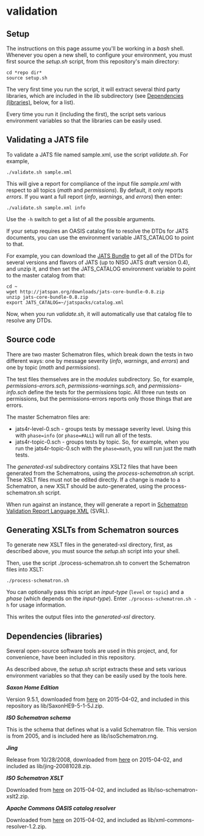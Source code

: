 validation
==========


Setup
-----

The instructions on this page assume you'll be working in a *bash* shell.
Whenever you open a new shell, to configure your environment, you must first 
source the *setup.sh* script, from this repository's main directory:

```
cd *repo dir*
source setup.sh
```

The very first time you run the script, it will extract several third party
libraries, which are included in the *lib* subdirectory (see 
[Dependencies (libraries)](#dependencies-libraries), below, for a list).

Every time you run it (including the first), the script
sets various environment variables so that the libraries can be easily used.


Validating a JATS file
----------------------

To validate a JATS file named sample.xml, use the script *validate.sh*. For example,

```
./validate.sh sample.xml
```

This will give a report for compliance of 
the input file *sample.xml* with respect to all topics (*math* and *permissions*).
By default, it only reports *errors*. If you want a full report (*info*, *warnings*,
and *errors*) then enter:

```
./validate.sh sample.xml info
```

Use the `-h` switch to get a list of all the possible arguments.

If your setup requires an OASIS catalog file to resolve the DTDs for JATS
documents, you can use the environment variable JATS_CATALOG to point to that.

For example, you can download the [JATS Bundle](http://jatspan.org/jats-bundle.html)
to get all of the DTDs for several versions and flavors of JATS (up to NISO
JATS draft version 0.4), and unzip it, and then set the JATS_CATALOG environment
variable to point to the master catalog from that:

```
cd ~
wget http://jatspan.org/downloads/jats-core-bundle-0.8.zip
unzip jats-core-bundle-0.8.zip
export JATS_CATALOG=~/jatspacks/catalog.xml
```

Now, when you run *validate.sh*, it will automatically use that catalog file to
resolve any DTDs.


Source code
-----------

There are two master Schematron files, which break down the tests in two different
ways: one by message severity (*info*, *warnings*, and *errors*) and one by 
topic (*math* and *permissions*).

The test files themselves are in the *modules* subdirectory. 
So, for example, *permissions-errors.sch*, *permissions-warnings.sch*, and 
*permissions-info.sch* define the tests for the permissions topic. 
All three run tests on permissions, but the permissions-errors reports only those 
things that are errors. 

The master Schematron files are:

* jats4r-level-0.sch - groups tests by message severity level. Using this with
  `phase=info` (or `phase=#ALL`) will run all of the tests.
* jats4r-topic-0.sch - groups tests by topic. So, for example, when you run the 
  jats4r-topic-0.sch with the `phase=math`, you will run just the math tests. 

The *generated-xsl* subdirectory contains XSLT2 files that have been generated from 
the Schematrons, using the *process-schematron.sh* script. 
These XSLT files must not be edited directly. If a change is made to a Schematron, a 
new XSLT should be auto-generated, using the process-schematron.sh script. 

When run against an instance, they will generate a report in [Schematron Validation 
Report Language XML](http://www.schematron.com/validators.html) (SVRL).


Generating XSLTs from Schematron sources
----------------------------------------

To generate new XSLT files in the generated-xsl directory, first, as described above,
you must source the *setup.sh* script into your shell.

Then, use the script ./process-schematron.sh to convert the Schematron files into XSLT:

```
./process-schematron.sh
```

You can optionally pass this script an *input-type* (`level` or `topic`) and a 
*phase* (which depends on the *input-type*). Enter `./process-schematron.sh -h` 
for usage information.

This writes the output files into the *generated-xsl* directory.



Dependencies (libraries)
------------------------

Several open-source software tools are used in this project, and, for convenience,
have been included in this repository.

As described above, the *setup.sh* script extracts these and sets various environment
variables so that they can be easily used by the tools here.


***Saxon Home Edition***

Version 9.5.1, downloaded from 
[here](http://sourceforge.net/projects/saxon/files/Saxon-HE/9.5/SaxonHE9-5-1-5J.zip)
on 2015-04-02, and included in this repository as lib/SaxonHE9-5-1-5J.zip.

***ISO Schematron schema***

This is the schema that defines what is a valid Schematron file. This 
version is from 2005, and is included here as lib/isoSchematron.rng. 

***Jing***

Release from 10/28/2008, downloaded from 
[here](http://jing-trang.googlecode.com/files/jing-20081028.zip) on 2015-04-02,
and included as lib/jing-20081028.zip.

***ISO Schematron XSLT***

Downloaded from 
[here](http://www.schematron.com/tmp/iso-schematron-xslt2.zip) on 2015-04-02,
and included as lib/iso-schematron-xslt2.zip.

***Apache Commons OASIS catalog resolver***

Downloaded from 
[here](http://apache.mirrors.pair.com//xerces/xml-commons/xml-commons-resolver-1.2.zip)
on 2015-04-02, and included as lib/xml-commons-resolver-1.2.zip.

